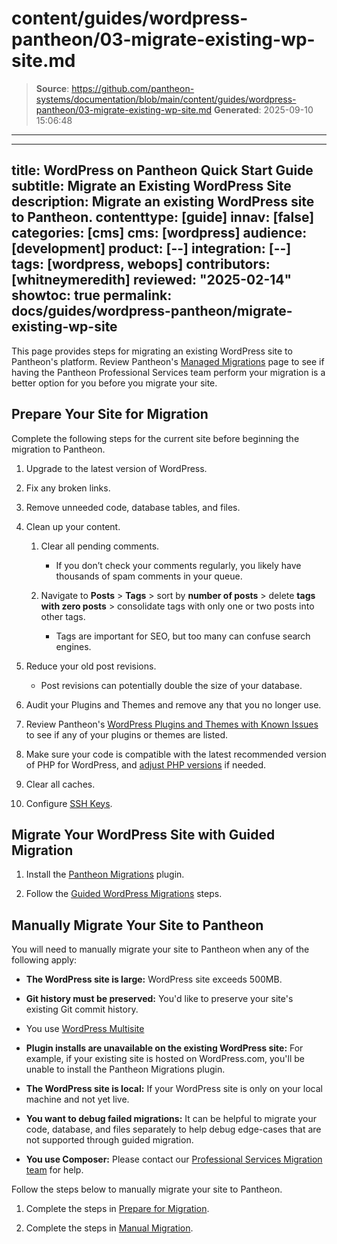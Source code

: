 # content/guides/wordpress-pantheon/03-migrate-existing-wp-site.md

> **Source**: https://github.com/pantheon-systems/documentation/blob/main/content/guides/wordpress-pantheon/03-migrate-existing-wp-site.md
> **Generated**: 2025-09-10 15:06:48

---

---
title: WordPress on Pantheon Quick Start Guide
subtitle: Migrate an Existing WordPress Site
description: Migrate an existing WordPress site to Pantheon.
contenttype: [guide]
innav: [false]
categories: [cms]
cms: [wordpress]
audience: [development]
product: [--]
integration: [--]
tags: [wordpress, webops]
contributors: [whitneymeredith]
reviewed: "2025-02-14"
showtoc: true
permalink: docs/guides/wordpress-pantheon/migrate-existing-wp-site
---

This page provides steps for migrating an existing WordPress site to Pantheon's platform. Review Pantheon's [Managed Migrations](https://pantheon.io/professional-services/website-migrations?docs) page to see if having the Pantheon Professional Services team perform your migration is a better option for you before you migrate your site.

## Prepare Your Site for Migration

Complete the following steps for the current site before beginning the migration to Pantheon.

1. Upgrade to the latest version of WordPress.

1. Fix any broken links.

1. Remove unneeded code, database tables, and files.

1. Clean up your content.

    1. Clear all pending comments. 
    
        - If you don’t check your comments regularly, you likely have thousands of spam comments in your queue.

    1. Navigate to **Posts** > **Tags** > sort by **number of posts** > delete **tags with zero posts** > consolidate tags with only one or two posts into other tags. 
    
        - Tags are important for SEO, but too many can confuse search engines.

1. Reduce your old post revisions. 

    - Post revisions can potentially double the size of your database. 

1. Audit your Plugins and Themes and remove any that you no longer use.

1. Review Pantheon's [WordPress Plugins and Themes with Known Issues](/wordpress-known-issues) to see if any of your plugins or themes are listed.

1. Make sure your code is compatible with the latest recommended version of PHP for WordPress, and [adjust PHP versions](/guides/php/php-versions#configure-php-version) if needed.

1. Clear all caches.

1. Configure [SSH Keys](/ssh-keys).

## Migrate Your WordPress Site with Guided Migration

1. Install the [Pantheon Migrations](https://wordpress.org/plugins/bv-pantheon-migration/#installation) plugin.

1. Follow the [Guided WordPress Migrations](/guides/guided/) steps.

## Manually Migrate Your Site to Pantheon

You will need to manually migrate your site to Pantheon when any of the following apply:

- **The WordPress site is large:** WordPress site exceeds 500MB.

- **Git history must be preserved:** You'd like to preserve your site's existing Git commit history.

- You use [WordPress Multisite](/migrate-wordpress-multisite)

- **Plugin installs are unavailable on the existing WordPress site:** For example, if your existing site is hosted on WordPress.com, you'll be unable to install the Pantheon Migrations plugin.

- **The WordPress site is local:** If your WordPress site is only on your local machine and not yet live.

- **You want to debug failed migrations:** It can be helpful to migrate your code, database, and files separately to help debug edge-cases that are not supported through guided migration.

- **You use Composer:** Please contact our [Professional Services Migration team](https://pantheon.io/professional-services/website-migrations?docs=) for help.

Follow the steps below to manually migrate your site to Pantheon.

1. Complete the steps in [Prepare for Migration](#prepare-for-the-migration).

1. Complete the steps in [Manual Migration](/migrate-manual#create-pantheon-site).

